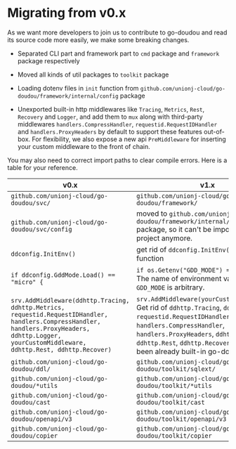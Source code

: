 # Migrating from v0.x

As we want more developers to join us to contribute to go-doudou and read its source code more easily, we make some breaking changes.

- Separated CLI part and framework part to `cmd` package and `framework` package respectively

- Moved all kinds of util packages to `toolkit` package

- Loading dotenv files in `init` function from `github.com/unionj-cloud/go-doudou/framework/internal/config` package

- Unexported built-in http middlewares like `Tracing`, `Metrics`, `Rest`, `Recovery` and `Logger`, and add them to `mux` along with third-party middlewares `handlers.CompressHandler`, `requestid.RequestIDHandler` and `handlers.ProxyHeaders` by default to support these features out-of-box. For flexibility, we also expose a new api `PreMiddleware` for inserting your custom middleware to the front of chain.

You may also need to correct import paths to clear compile errors. Here is a table for your reference.


| v0.x                    | v1.x                                        |                                               
| ----------------------- |---------------------------------------------|
| `github.com/unionj-cloud/go-doudou/svc/`            | `github.com/unionj-cloud/go-doudou/framework/` |
| `github.com/unionj-cloud/go-doudou/svc/config`      | moved to `github.com/unionj-cloud/go-doudou/framework/internal/config` package, so it can't be imported to your project anymore.  |
| `ddconfig.InitEnv()`      | get rid of `ddconfig.InitEnv()` from `main` function  |
| `if ddconfig.GddMode.Load() == "micro" {`      | `if os.Getenv("GDD_MODE") == "micro" {`. The name of environment variable `GDD_MODE` is arbitrary.
| `srv.AddMiddleware(ddhttp.Tracing, ddhttp.Metrics, requestid.RequestIDHandler, handlers.CompressHandler, handlers.ProxyHeaders, ddhttp.Logger, yourCustomMiddleware, ddhttp.Rest, ddhttp.Recover)`      | `srv.AddMiddleware(yourCustomMiddleware)`. Get rid of `ddhttp.Tracing`, `ddhttp.Metrics`, `requestid.RequestIDHandler`, `handlers.CompressHandler`, `handlers.ProxyHeaders`, `ddhttp.Logger`, `ddhttp.Rest`, `ddhttp.Recover`. They have been already built-in go-doudou.
| `github.com/unionj-cloud/go-doudou/ddl/`      | `github.com/unionj-cloud/go-doudou/toolkit/sqlext/`
| `github.com/unionj-cloud/go-doudou/*utils`      | `github.com/unionj-cloud/go-doudou/toolkit/*utils`
| `github.com/unionj-cloud/go-doudou/cast`      | `github.com/unionj-cloud/go-doudou/toolkit/cast`
| `github.com/unionj-cloud/go-doudou/openapi/v3`      | `github.com/unionj-cloud/go-doudou/toolkit/openapi/v3`
| `github.com/unionj-cloud/go-doudou/copier`      | `github.com/unionj-cloud/go-doudou/toolkit/copier`

